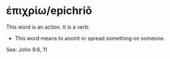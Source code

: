 # ἐπιχρίω/epichriō 
This word is an action. It is a verb.

* This word means to anoint or spread something on someone.

See: John  9:6, 11
